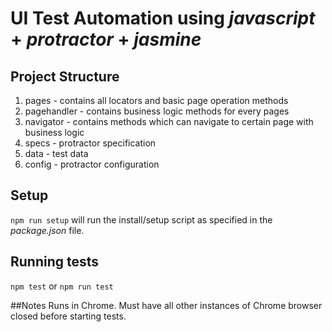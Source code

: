 # UI Test Automation using *javascript* + *protractor* + *jasmine*


## Project Structure
1. pages - contains all locators and basic page operation methods
2. pagehandler - contains business logic methods for every pages
3. navigator - contains methods which can navigate to certain page with business logic
4. specs - protractor specification
5. data - test data
6. config - protractor configuration

## Setup

`npm run setup` will run the install/setup script as specified in the _package.json_ file.

## Running tests

`npm test` or `npm run test`

##Notes
Runs in Chrome. Must have all other instances of Chrome browser closed before starting tests.
